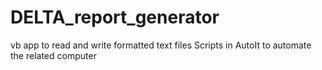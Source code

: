 # DELTA_report_generator
vb app to read and write formatted text files
Scripts in AutoIt to automate the related computer

